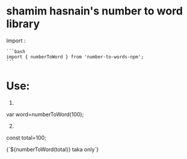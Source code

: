 # shamim hasnain's number to word library

Import :

    ```bash
    import { numberToWord } from 'number-to-words-npm';
    ```
# Use:
1.
var word=numberToWord(100);

2.
const total=100;
<p>{`${numberToWord(total)} taka only`}</p>